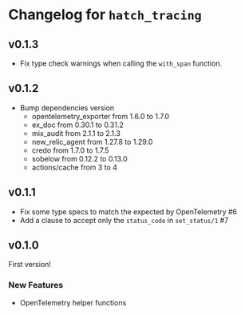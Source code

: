 # Changelog for `hatch_tracing`

## v0.1.3

- Fix type check warnings when calling the `with_span` function.

## v0.1.2

- Bump dependencies version
  - opentelemetry_exporter from 1.6.0 to 1.7.0
  - ex_doc from 0.30.1 to 0.31.2
  - mix_audit from 2.1.1 to 2.1.3
  - new_relic_agent from 1.27.8 to 1.29.0
  - credo from 1.7.0 to 1.7.5
  - sobelow from 0.12.2 to 0.13.0
  - actions/cache from 3 to 4

## v0.1.1

- Fix some type specs to match the expected by OpenTelemetry #6
- Add a clause to accept only the `status_code` in `set_status/1` #7

## v0.1.0

First version!

### New Features
- OpenTelemetry helper functions
